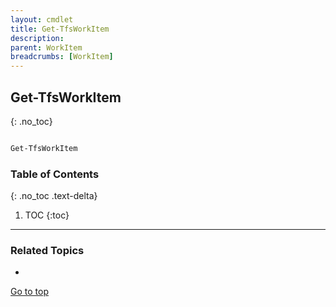 ```yaml
---
layout: cmdlet
title: Get-TfsWorkItem
description: 
parent: WorkItem
breadcrumbs: [WorkItem]
---
```

## Get-TfsWorkItem
{: .no_toc}



```powershell

Get-TfsWorkItem
```

### Table of Contents
{: .no_toc .text-delta}

1. TOC
{:toc}

-----

### Related Topics

* 


[Go to top](#get-tfsworkitem)

